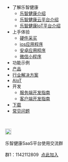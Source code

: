 - 了解乐智健康
   - [乐智健康介绍](/home/aboutus/introduce)
   - [乐智健康云平台介绍](/home/aboutus/introduce-cloud)
   - [乐智健康IoT平台介绍](/home/aboutus/introduce-iot)
- 上手体验
   - [硬件采买](/home/try/hardware-buy)
   - [ios应用程序](/home/try/ios)
   - [安卓应用程序](/home/try/android)
   - [微信小程序](/home/try/mini)
- 功能示例
- [产品](/product/README)
- [行业解决方案](/solution/README)
- [AIoT](/AIoT/README)
- 开发
   - [服务端开发指南](/develop-cloud/README)
   - [客户端开发指南](/develop-native/README)
- [下载](/download/README)
- [常见问题](/FAQ/README)

<div class="contact-box"><br />  <div class="contact-item"><br />    <img src="//img-cdn-qiniu.dcloud.net.cn/uniapp/doc/qq@2x.png" width="20" height="20"/><br />    <div class="contact-smg"><br />       <div>乐智健康SaaS平台使用交流群</div><br />    <div>群1：1142112809 &nbsp;<a target="_blank" href="//shang.qq.com/wpa/qunwpa?idkey=fafdasfas">点此加入</a></div><br />    </div><br />  </div><br /></div>

